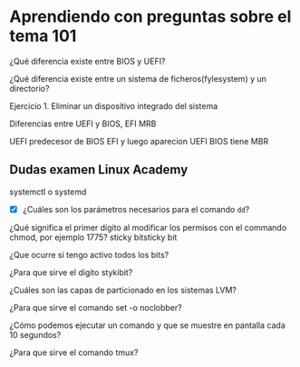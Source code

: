 # Aprendiendo con preguntas sobre el tema 101

¿Qué diferencia existe entre BIOS y UEFI?

¿Qué diferencia existe entre un sistema de ficheros(fylesystem) y un directorio?

Ejercicio 1.
Eliminar un dispositivo integrado del sistema


Diferencias entre UEFI y BIOS, EFI MRB

UEFI predecesor de BIOS
EFI y luego aparecion UEFI
BIOS tiene MBR


## Dudas examen Linux Academy

systemctl o systemd

- [x] ¿Cuáles son los parámetros necesarios para el comando `dd`? 

¿Qué significa el primer dígito al modificar los permisos con el commando chmod, por ejemplo 1775?
sticky bitsticky bit

¿Que ocurre si tengo activo todos los bits?

¿Para que sirve el digito stykibit?


¿Cuáles son las capas de particionado en los sistemas LVM?

¿Para que sirve el comando set -o noclobber?

¿Cómo podemos ejecutar un comando y que se muestre en pantalla cada 10 segundos?


¿Para que sirve el comando tmux?